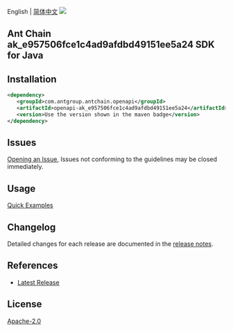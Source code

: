 English | [简体中文](README-CN.md)
![](https://aliyunsdk-pages.alicdn.com/icons/AlibabaCloud.svg)

## Ant Chain ak_e957506fce1c4ad9afdbd49151ee5a24 SDK for Java

## Installation

```xml
<dependency>
   <groupId>com.antgroup.antchain.openapi</groupId>
   <artifactId>openapi-ak_e957506fce1c4ad9afdbd49151ee5a24</artifactId>
   <version>Use the version shown in the maven badge</version>
</dependency>
```

## Issues
[Opening an Issue](https://github.com/alipay/antchain-openapi-prod-sdk/issues/new), Issues not conforming to the guidelines may be closed immediately.

## Usage
[Quick Examples](https://github.com/alipay/antchain-openapi-prod-sdk/blob/master/docs/0-Examples-EN.md#quick-examples)

## Changelog
Detailed changes for each release are documented in the [release notes](./ChangeLog.txt).

## References
* [Latest Release](https://github.com/alipay/antchain-openapi-prod-sdk/)

## License
[Apache-2.0](http://www.apache.org/licenses/LICENSE-2.0)
